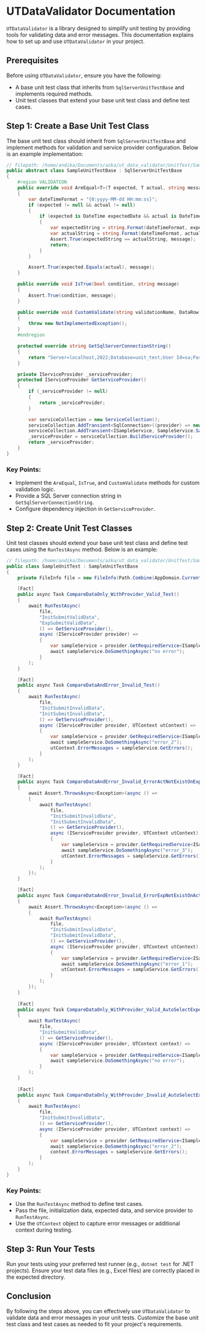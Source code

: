 # UTDataValidator Documentation

`UTDataValidator` is a library designed to simplify unit testing by providing tools for validating data and error messages. This documentation explains how to set up and use `UTDataValidator` in your project.

## Prerequisites

Before using `UTDataValidator`, ensure you have the following:
- A base unit test class that inherits from `SqlServerUnitTestBase` and implements required methods.
- Unit test classes that extend your base unit test class and define test cases.

## Step 1: Create a Base Unit Test Class

The base unit test class should inherit from `SqlServerUnitTestBase` and implement methods for validation and service provider configuration. Below is an example implementation:

```csharp
// filepath: /home/andika/Documents/azka/ut_data_validator/UnitTest/SampleUnitTestBase.cs
public abstract class SampleUnitTestBase : SqlServerUnitTestBase
{
    #region VALIDATION
    public override void AreEqual<T>(T expected, T actual, string message)
    {
        var dateTimeFormat = "{0:yyyy-MM-dd HH:mm:ss}";
        if (expected != null && actual != null)
        {
            if (expected is DateTime expectedDate && actual is DateTime actualDate)
            {
                var expectedString = string.Format(dateTimeFormat, expectedDate);
                var actualString = string.Format(dateTimeFormat, actualDate);
                Assert.True(expectedString == actualString, message);
                return;
            }
        }

        Assert.True(expected.Equals(actual), message);
    }

    public override void IsTrue(bool condition, string message)
    {
        Assert.True(condition, message);
    }

    public override void CustomValidate(string validationName, DataRow expected, DataRow actual, string tableName, string columnName, int excelRowNumber)
    {
        throw new NotImplementedException();
    }
    #endregion

    protected override string GetSqlServerConnectionString()
    {
        return "Server=localhost,2022;Database=unit_test;User Id=sa;Password=AZDev@2022;TrustServerCertificate=True;Encrypt=False;Connection Timeout=30;";
    }

    private IServiceProvider _serviceProvider;
    protected IServiceProvider GetServiceProvider()
    {
        if (_serviceProvider != null)
        {
            return _serviceProvider;
        }

        var serviceCollection = new ServiceCollection();
        serviceCollection.AddTransient<SqlConnection>((provider) => new SqlConnection(GetSqlServerConnectionString()));
        serviceCollection.AddTransient<ISampleService, SampleService.SampleService>();
        _serviceProvider = serviceCollection.BuildServiceProvider();
        return _serviceProvider;
    }
}
```

### Key Points:
- Implement the `AreEqual`, `IsTrue`, and `CustomValidate` methods for custom validation logic.
- Provide a SQL Server connection string in `GetSqlServerConnectionString`.
- Configure dependency injection in `GetServiceProvider`.

## Step 2: Create Unit Test Classes

Unit test classes should extend your base unit test class and define test cases using the `RunTestAsync` method. Below is an example:

```csharp
// filepath: /home/andika/Documents/azka/ut_data_validator/UnitTest/SampleUnitTest.cs
public class SampleUnitTest : SampleUnitTestBase
{
    private FileInfo file = new FileInfo(Path.Combine(AppDomain.CurrentDomain.BaseDirectory, "Sample", "Item", "item.xlsx"));

    [Fact]
    public async Task CompareDataOnly_WithProvider_Valid_Test()
    {
        await RunTestAsync(
            file,
            "InitSubmitValidData",
            "ExpSubmitValidData",
            () => GetServiceProvider(),
            async (IServiceProvider provider) =>
            {
                var sampleService = provider.GetRequiredService<ISampleService>();
                await sampleService.DoSomethingAsync("no error");
            }
        );
    }

    [Fact]
    public async Task CompareDataAndError_Invalid_Test()
    {
        await RunTestAsync(
            file,
            "InitSubmitInvalidData",
            "InitSubmitInvalidData",
            () => GetServiceProvider(),
            async (IServiceProvider provider, UTContext utContext) =>
            {
                var sampleService = provider.GetRequiredService<ISampleService>();
                await sampleService.DoSomethingAsync("error_2");
                utContext.ErrorMessages = sampleService.GetErrors();
            }
        );
    }

    [Fact]
    public async Task CompareDataAndError_Invalid_ErrorActNotExistOnExp_Test()
    {
        await Assert.ThrowsAsync<Exception>(async () =>
        {
            await RunTestAsync(
                file,
                "InitSubmitInvalidData",
                "InitSubmitInvalidData",
                () => GetServiceProvider(),
                async (IServiceProvider provider, UTContext utContext) =>
                {
                    var sampleService = provider.GetRequiredService<ISampleService>();
                    await sampleService.DoSomethingAsync("error_3");
                    utContext.ErrorMessages = sampleService.GetErrors();
                }
            );
        });
    }

    [Fact]
    public async Task CompareDataAndError_Invalid_ErrorExpNotExistOnAct_Test()
    {
        await Assert.ThrowsAsync<Exception>(async () =>
        {
            await RunTestAsync(
                file,
                "InitSubmitInvalidData",
                "InitSubmitInvalidData",
                () => GetServiceProvider(),
                async (IServiceProvider provider, UTContext utContext) =>
                {
                    var sampleService = provider.GetRequiredService<ISampleService>();
                    await sampleService.DoSomethingAsync("error_1");
                    utContext.ErrorMessages = sampleService.GetErrors();
                }
            );
        });
    }
    
    [Fact]
    public async Task CompareDataOnly_WithProvider_Valid_AutoSelectExpected_Test()
    {
        await RunTestAsync(
            file,
            "InitSubmitValidData",
            () => GetServiceProvider(),
            async (IServiceProvider provider, UTContext context) =>
            {
                var sampleService = provider.GetRequiredService<ISampleService>();
                await sampleService.DoSomethingAsync("no error");
            }
        );
    }
    
    [Fact]
    public async Task CompareDataOnly_WithProvider_Invalid_AutoSelectExpected_Test()
    {
        await RunTestAsync(
            file,
            "InitSubmitInvalidData",
            () => GetServiceProvider(),
            async (IServiceProvider provider, UTContext context) =>
            {
                var sampleService = provider.GetRequiredService<ISampleService>();
                await sampleService.DoSomethingAsync("error_2");
                context.ErrorMessages = sampleService.GetErrors();
            }
        );
    }
}
```

### Key Points:
- Use the `RunTestAsync` method to define test cases.
- Pass the file, initialization data, expected data, and service provider to `RunTestAsync`.
- Use the `UTContext` object to capture error messages or additional context during testing.

## Step 3: Run Your Tests

Run your tests using your preferred test runner (e.g., `dotnet test` for .NET projects). Ensure your test data files (e.g., Excel files) are correctly placed in the expected directory.

## Conclusion

By following the steps above, you can effectively use `UTDataValidator` to validate data and error messages in your unit tests. Customize the base unit test class and test cases as needed to fit your project's requirements.